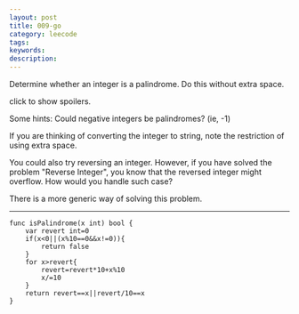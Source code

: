 ```yaml
---
layout: post
title: 009-go
category: leecode
tags: 
keywords: 
description: 
---
```


Determine whether an integer is a palindrome. Do this without extra space.

click to show spoilers.

Some hints:
Could negative integers be palindromes? (ie, -1)

If you are thinking of converting the integer to string, note the restriction of using extra space.

You could also try reversing an integer. However, if you have solved the problem "Reverse Integer", you know that the reversed integer might overflow. How would you handle such case?

There is a more generic way of solving this problem.

----------
    
    func isPalindrome(x int) bool {
    	var revert int=0
    	if(x<0||(x%10==0&&x!=0)){
    		return false
    	}
    	for x>revert{
    		revert=revert*10+x%10
    		x/=10
    	}
    	return revert==x||revert/10==x
    }